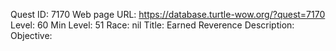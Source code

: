 Quest ID: 7170
Web page URL: https://database.turtle-wow.org/?quest=7170
Level: 60
Min Level: 51
Race: nil
Title: Earned Reverence
Description: 
Objective: 

